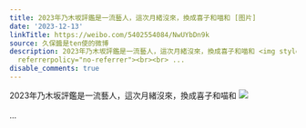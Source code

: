 ```yaml
---
title: 2023年乃木坂評鑑是一流藝人，這次月緒沒來，換成喜子和喵和 [图片]
date: '2023-12-13'
linkTitle: https://weibo.com/5402554084/NwUYbDn9k
source: 久保醬是ten使的微博
description: 2023年乃木坂評鑑是一流藝人，這次月緒沒來，換成喜子和喵和 <img style="" src="https://tvax4.sinaimg.cn/large/005TCz76gy1hks0p6ihp3j30xc0m8n1q.jpg"
  referrerpolicy="no-referrer"><br><br> ...
disable_comments: true
---
```

2023年乃木坂評鑑是一流藝人，這次月緒沒來，換成喜子和喵和 <img style="" src="https://tvax4.sinaimg.cn/large/005TCz76gy1hks0p6ihp3j30xc0m8n1q.jpg" referrerpolicy="no-referrer"><br><br> ...